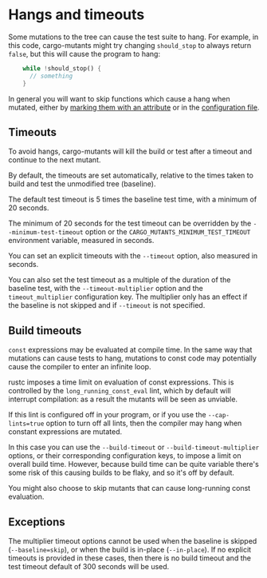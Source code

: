 # Hangs and timeouts

Some mutations to the tree can cause the test suite to hang. For example, in
this code, cargo-mutants might try changing `should_stop` to always return
`false`, but this will cause the program to hang:

```rust
    while !should_stop() {
      // something
    }
```

In general you will want to skip functions which cause a hang when mutated,
either by [marking them with an attribute](skip.md) or in the [configuration
file](filter_mutants.md).

## Timeouts

To avoid hangs, cargo-mutants will kill the build or test after a timeout and
continue to the next mutant.

By default, the timeouts are set automatically, relative to the times taken to
build and test the unmodified tree (baseline).

The default test timeout is 5 times the baseline test time, with a minimum of 20 seconds.

The minimum of 20 seconds for the test timeout can be overridden by the
`--minimum-test-timeout` option or the `CARGO_MUTANTS_MINIMUM_TEST_TIMEOUT`
environment variable, measured in seconds.

You can set an explicit timeouts with the `--timeout` option, also measured in seconds.

You can also set the test timeout as a multiple of the duration of the baseline test, with the `--timeout-multiplier` option and the `timeout_multiplier` configuration key.
The multiplier only has an effect if the baseline is not skipped and if `--timeout` is not specified.

## Build timeouts

`const` expressions may be evaluated at compile time. In the same way that mutations can cause tests to hang, mutations to const code may potentially cause the compiler to enter an infinite loop.

rustc imposes a time limit on evaluation of const expressions. This is controlled by the `long_running_const_eval` lint, which by default will interrupt compilation: as a result the mutants will be seen as unviable.

If this lint is configured off in your program, or if you use the `--cap-lints=true` option to turn off all lints, then the compiler may hang when constant expressions are mutated.

In this case you can use the `--build-timeout` or `--build-timeout-multiplier` options, or their corresponding configuration keys, to impose a limit on overall build time. However, because build time can be quite variable there's some risk of this causing builds to be flaky, and so it's off by default.

You might also choose to skip mutants that can cause long-running const evaluation.

## Exceptions

The multiplier timeout options cannot be used when the baseline is skipped
(`--baseline=skip`), or when the build is in-place (`--in-place`). If no
explicit timeouts is provided in these cases, then there is no build timeout and the test timeout default of 300 seconds will be used.
